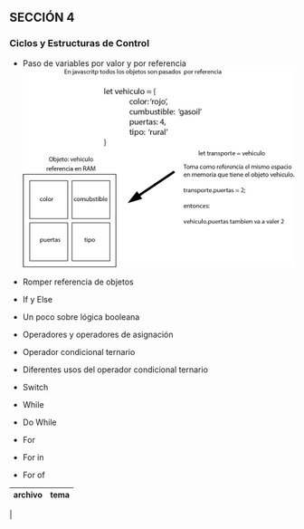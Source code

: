 ## SECCIÓN 4
### Ciclos y Estructuras de Control

* Paso de variables por valor y por referencia
![alt text](https://raw.githubusercontent.com/nwpablodeveloper/FH-JavaScript-Moderno/main/seccion-4/objeto-valor-referencia.jpg?token=GHSAT0AAAAAACGPYZ2ZDZL5NCFXT67MWYBCZIYBDEQ)

* Romper referencia de objetos
* If y Else
* Un poco sobre lógica booleana
* Operadores y operadores de asignación
* Operador condicional ternario
* Diferentes usos del operador condicional ternario
* Switch
* While
* Do While
* For
* For in
* For of

| archivo | tema |
|-|-|
|
